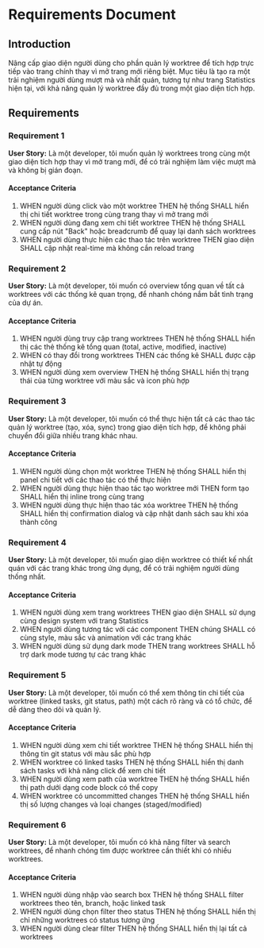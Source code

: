 # Requirements Document

## Introduction

Nâng cấp giao diện người dùng cho phần quản lý worktree để tích hợp trực tiếp vào trang chính thay vì mở trang mới riêng biệt. Mục tiêu là tạo ra một trải nghiệm người dùng mượt mà và nhất quán, tương tự như trang Statistics hiện tại, với khả năng quản lý worktree đầy đủ trong một giao diện tích hợp.

## Requirements

### Requirement 1

**User Story:** Là một developer, tôi muốn quản lý worktrees trong cùng một giao diện tích hợp thay vì mở trang mới, để có trải nghiệm làm việc mượt mà và không bị gián đoạn.

#### Acceptance Criteria

1. WHEN người dùng click vào một worktree THEN hệ thống SHALL hiển thị chi tiết worktree trong cùng trang thay vì mở trang mới
2. WHEN người dùng đang xem chi tiết worktree THEN hệ thống SHALL cung cấp nút "Back" hoặc breadcrumb để quay lại danh sách worktrees
3. WHEN người dùng thực hiện các thao tác trên worktree THEN giao diện SHALL cập nhật real-time mà không cần reload trang

### Requirement 2

**User Story:** Là một developer, tôi muốn có overview tổng quan về tất cả worktrees với các thống kê quan trọng, để nhanh chóng nắm bắt tình trạng của dự án.

#### Acceptance Criteria

1. WHEN người dùng truy cập trang worktrees THEN hệ thống SHALL hiển thị các thẻ thống kê tổng quan (total, active, modified, inactive)
2. WHEN có thay đổi trong worktrees THEN các thống kê SHALL được cập nhật tự động
3. WHEN người dùng xem overview THEN hệ thống SHALL hiển thị trạng thái của từng worktree với màu sắc và icon phù hợp

### Requirement 3

**User Story:** Là một developer, tôi muốn có thể thực hiện tất cả các thao tác quản lý worktree (tạo, xóa, sync) trong giao diện tích hợp, để không phải chuyển đổi giữa nhiều trang khác nhau.

#### Acceptance Criteria

1. WHEN người dùng chọn một worktree THEN hệ thống SHALL hiển thị panel chi tiết với các thao tác có thể thực hiện
2. WHEN người dùng thực hiện thao tác tạo worktree mới THEN form tạo SHALL hiển thị inline trong cùng trang
3. WHEN người dùng thực hiện thao tác xóa worktree THEN hệ thống SHALL hiển thị confirmation dialog và cập nhật danh sách sau khi xóa thành công

### Requirement 4

**User Story:** Là một developer, tôi muốn giao diện worktree có thiết kế nhất quán với các trang khác trong ứng dụng, để có trải nghiệm người dùng thống nhất.

#### Acceptance Criteria

1. WHEN người dùng xem trang worktrees THEN giao diện SHALL sử dụng cùng design system với trang Statistics
2. WHEN người dùng tương tác với các component THEN chúng SHALL có cùng style, màu sắc và animation với các trang khác
3. WHEN người dùng sử dụng dark mode THEN trang worktrees SHALL hỗ trợ dark mode tương tự các trang khác

### Requirement 5

**User Story:** Là một developer, tôi muốn có thể xem thông tin chi tiết của worktree (linked tasks, git status, path) một cách rõ ràng và có tổ chức, để dễ dàng theo dõi và quản lý.

#### Acceptance Criteria

1. WHEN người dùng xem chi tiết worktree THEN hệ thống SHALL hiển thị thông tin git status với màu sắc phù hợp
2. WHEN worktree có linked tasks THEN hệ thống SHALL hiển thị danh sách tasks với khả năng click để xem chi tiết
3. WHEN người dùng xem path của worktree THEN hệ thống SHALL hiển thị path dưới dạng code block có thể copy
4. WHEN worktree có uncommitted changes THEN hệ thống SHALL hiển thị số lượng changes và loại changes (staged/modified)

### Requirement 6

**User Story:** Là một developer, tôi muốn có khả năng filter và search worktrees, để nhanh chóng tìm được worktree cần thiết khi có nhiều worktrees.

#### Acceptance Criteria

1. WHEN người dùng nhập vào search box THEN hệ thống SHALL filter worktrees theo tên, branch, hoặc linked task
2. WHEN người dùng chọn filter theo status THEN hệ thống SHALL hiển thị chỉ những worktrees có status tương ứng
3. WHEN người dùng clear filter THEN hệ thống SHALL hiển thị lại tất cả worktrees